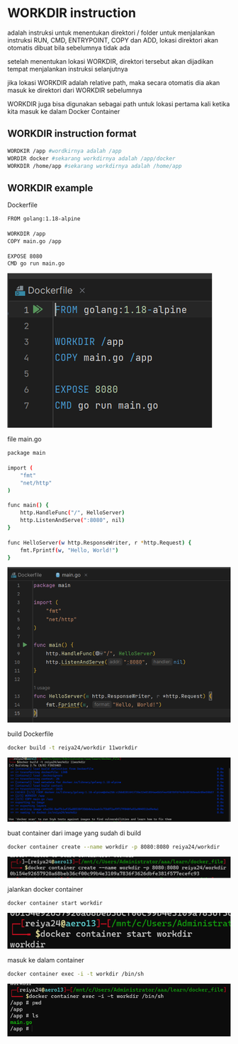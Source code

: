 # WORKDIR instruction

adalah instruksi untuk menentukan direktori / folder untuk menjalankan instruksi RUN, CMD, ENTRYPOINT, COPY dan ADD, lokasi direktori akan otomatis dibuat bila sebelumnya tidak ada

setelah menentukan lokasi WORKDIR, direktori tersebut akan dijadikan tempat menjalankan instruksi selanjutnya

jika lokasi WORKDIR adalah relative path, maka secara otomatis dia akan masuk ke direktori dari WORKDIR sebelumnya

WORKDIR juga bisa digunakan sebagai path untuk lokasi pertama kali ketika kita masuk ke dalam Docker Container

 

## WORKDIR instruction format

```bash
WORDKIR /app #wordkirnya adalah /app
WORDIR docker #sekarang workdirnya adalah /app/docker
WORKDIR /home/app #sekarang workdirnya adalah /home/app
```

## WORKDIR example

Dockerfile

```bash
FROM golang:1.18-alpine

WORKDIR /app
COPY main.go /app

EXPOSE 8080
CMD go run main.go
```

![Untitled](WORKDIR%20instruction%20ef916466f9b346578891b8c95c7c7dcc/Untitled.png)

file main.go

```bash
package main

import (
	"fmt"
	"net/http"
)

func main() {
	http.HandleFunc("/", HelloServer)
	http.ListenAndServe(":8080", nil)
}

func HelloServer(w http.ResponseWriter, r *http.Request) {
	fmt.Fprintf(w, "Hello, World!")
}
```

![Untitled](WORKDIR%20instruction%20ef916466f9b346578891b8c95c7c7dcc/Untitled%201.png)

build Dockerfile

```bash
docker build -t reiya24/workdir 11workdir
```

![Untitled](WORKDIR%20instruction%20ef916466f9b346578891b8c95c7c7dcc/Untitled%202.png)

buat container dari image yang sudah di build

```bash
docker container create --name workdir -p 8080:8080 reiya24/workdir
```

![Untitled](WORKDIR%20instruction%20ef916466f9b346578891b8c95c7c7dcc/Untitled%203.png)

jalankan docker container

```bash
docker container start workdir
```

![Untitled](WORKDIR%20instruction%20ef916466f9b346578891b8c95c7c7dcc/Untitled%204.png)

masuk ke dalam container

```bash
docker container exec -i -t workdir /bin/sh
```

![Untitled](WORKDIR%20instruction%20ef916466f9b346578891b8c95c7c7dcc/Untitled%205.png)